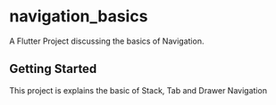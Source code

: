 # navigation_basics

A Flutter Project discussing the basics of Navigation.

## Getting Started

This project is explains the basic of Stack, Tab and Drawer Navigation
